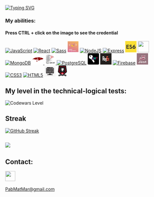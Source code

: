 [![Typing SVG](https://readme-typing-svg.demolab.com?font=Fira+Code&pause=1000&color=5518B8&width=435&lines=+I'm+a+Full+Stack+Developer+💥)](https://git.io/typing-svg)
 


### My abilities:
#### Press CTRL + click on the image to see the credential


<p align="left">
<a href="https://badgr.com/backpack/badges/64230cb91052497a9690c564" target="_blank" rel="noreferrer"><img src="https://raw.githubusercontent.com/danielcranney/readme-generator/main/public/icons/skills/javascript-colored.svg" width="36" height="36" alt="JavaScript" /></a>
<a href="https://badgr.com/backpack/badges/64231108a35a3c01c9bb9ac8" target="_blank" rel="noreferrer"><img src="https://raw.githubusercontent.com/danielcranney/readme-generator/main/public/icons/skills/react-colored.svg" width="36" height="36" alt="React" /></a>
<a href="https://badgr.com/backpack/badges/64231108a35a3c01c9bb9ac8" target="_blank" rel="noreferrer"><img src="https://raw.githubusercontent.com/danielcranney/readme-generator/main/public/icons/skills/sass-colored.svg" width="36" height="36" alt="Sass" /></a>
<a href="https://styled-components.com/" target="_blank" rel="noreferrer"><img src="./img/styled.png" width="36" height="36" alt="Sass" /></a>
<a href="https://badgr.com/backpack/badges/64230ed4a35a3c01c9bb98ca" target="_blank" rel="noreferrer"><img src="https://raw.githubusercontent.com/danielcranney/readme-generator/main/public/icons/skills/nodejs-colored.svg" width="36" height="36" alt="NodeJS" /></a>
<a href="https://badgr.com/backpack/badges/64230ec01052497a9690c77b" target="_blank" rel="noreferrer"><img src="https://raw.githubusercontent.com/danielcranney/readme-generator/main/public/icons/skills/express-colored.svg" width="36" height="36" alt="Express" /></a>
<a href ="https://badgr.com/backpack/badges/64230d2da35a3c01c9bb96d8" target="_blank" rel="noreferrer"><img src="./img/ES6.PNG" width="36" height="36"/></a>
<a href ="https://badgr.com/backpack/badges/64230ee91052497a9690c797" target="_blank" rel="noreferrer"><img src="https://camo.githubusercontent.com/e6f31db76aa258d4e26be8464f2dff9796d5cf59185976df02dd80ae6a60cc9e/68747470733a2f2f63646e2e776f726c64766563746f726c6f676f2e636f6d2f6c6f676f732f7075672e737667" width="36" height="36"/></a>
<a href="https://badgr.com/backpack/badges/64230f0ba35a3c01c9bb994d" target="_blank" rel="noreferrer"><img src="https://raw.githubusercontent.com/danielcranney/readme-generator/main/public/icons/skills/mongodb-colored.svg" width="36" height="36" alt="MongoDB" /></a>
<a href="https://badgr.com/backpack/badges/64230ee91052497a9690c797" target="_blank" rel="noreferrer"><img src="./img/mongoose.png" width="36" height="36" alt="moongose">
<a href="https://badgr.com/backpack/badges/64230f25a35a3c01c9bb9967" target="_blank" rel="noreferrer"><img src="./img/SQL.png" width="36" height="36" alt="SQL">
<a href="https://badgr.com/backpack/badges/64230f25a35a3c01c9bb9967" target="_blank" rel="noreferrer"><img src="https://raw.githubusercontent.com/danielcranney/readme-generator/main/public/icons/skills/postgresql-colored.svg" width="36" height="36" alt="PostgreSQL" /></a>
<a href="https://badgr.com/backpack/badges/64230ee91052497a9690c797" target="_bregexlank" rel="noreferrer"><img src="./img/jwt.png" width="36" height="36" alt="JasonWeebTokken" /></a>
<a href="https://regexr.com/" target="_blank" rel="noreferrer"><img src="./img/regex.png" width="36" height="36" alt="RegEx" /></a>
<a href="https://badgr.com/backpack/badges/64230d9e1052497a9690c6be" target="_blank" rel="noreferrer"><img src="https://raw.githubusercontent.com/danielcranney/readme-generator/main/public/icons/skills/firebase-colored.svg" width="36" height="36" alt="Firebase" /></a>
<a href="https://jestjs.io/es-ES/" target="_blank" rel="noreferrer"><img src="./img/Jest.png" width="36" height="36" alt="Jest" /></a>
<a href="https://badgr.com/backpack/badges/64230c83a35a3c01c9bb9529" target="_blank" rel="noreferrer"><img src="https://raw.githubusercontent.com/danielcranney/readme-generator/main/public/icons/skills/css3-colored.svg" width="36" height="36" alt="CSS3" /></a>
<a href="https://badgr.com/backpack/badges/64230c9ba35a3c01c9bb954a" target="_blank" rel="noreferrer"><img src="https://raw.githubusercontent.com/danielcranney/readme-generator/main/public/icons/skills/html5-colored.svg" width="36" height="36" alt="HTML5" /></a>
<a href="https://badgr.com/backpack/badges/64230f41a35a3c01c9bb9996" target="_blank" rel="noreferrer"><img src="./img/POO.jpg" width="36" height="36" alt="POO" /></a>
<a href="https://badgr.com/backpack/badges/64230dc91052497a9690c6e3" target="_blank" rel="noreferrer"><img src="./img/github.png" width="36" height="36" alt="github" /></a>
</p>

## My level in the technical-logical tests:
![Codewars Level](https://www.codewars.com/users/PabloMatMar/badges/small)

## Streak
[![GitHub Streak](https://streak-stats.demolab.com/?user=PabloMatMar&theme=radical)](https://git.io/streak-stats)


##
![](https://komarev.com/ghpvc/?username=PabloMatMar&color=75F94D)




## Contact:

<p align="left"> <a href="https://www.linkedin.com/in/pablo-mateos-mart%C3%ADn-952911269/" target="_blank" rel="noreferrer"><img src="https://raw.githubusercontent.com/danielcranney/readme-generator/main/public/icons/socials/linkedin.svg" width="32" height="32" />

<a href="mailto: PabMatMar@gmail.com">PabMatMar@gmail.com</a></p>

<!-- ### Hi there 👋

<!--
**PabloMatMar/PabloMatMar** is a ✨ _special_ ✨ repository because its `README.md` (this file) appears on your GitHub profile.

Here are some ideas to get you started:

<!-- - 🔭 I’m currently working on ...
- 🌱 I’m currently learning ...
- 👯 I’m looking to collaborate on ...
- 🤔 I’m looking for help with ...
- 💬 Ask me about ...
- 📫 How to reach me: ...
- 😄 Pronouns: ...
- ⚡ Fun fact: ...
-->
